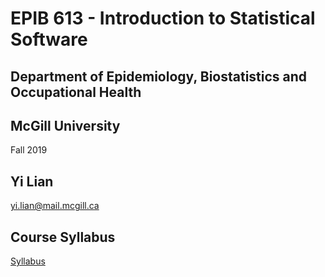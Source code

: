# EPIB 613 - Introduction to Statistical Software
## Department of Epidemiology, Biostatistics and Occupational Health
## McGill University
Fall 2019
## Yi Lian
yi.lian@mail.mcgill.ca

## Course Syllabus
[Syllabus](EPIB613_Syllabus_2019.pdf)
